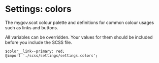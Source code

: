 # Settings: colors

The mygov.scot colour palette and definitions for common colour usages such as links and buttons.

All variables can be overridden. Your values for them should be included before you include the SCSS file.

    $color__link--primary: red;
    @import './scss/settings/settings.colors';
